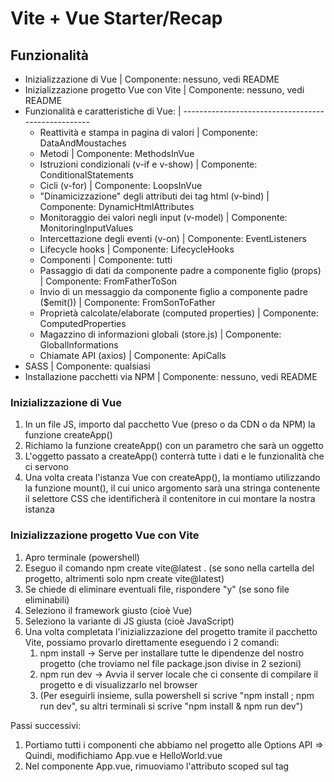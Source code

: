 # Vite + Vue Starter/Recap

## Funzionalità
- Inizializzazione di Vue                                                       | Componente: nessuno, vedi README
- Inizializzazione progetto Vue con Vite                                        | Componente: nessuno, vedi README
- Funzionalità e caratteristiche di Vue:                                        | ---------------------------------------------------
    - Reattività e stampa in pagina di valori                                   | Componente: DataAndMoustaches
    - Metodi                                                                    | Componente: MethodsInVue
    - Istruzioni condizionali (v-if e v-show)                                   | Componente: ConditionalStatements
    - Cicli (v-for)                                                             | Componente: LoopsInVue
    - "Dinamicizzazione" degli attributi dei tag html (v-bind)                  | Componente: DynamicHtmlAttributes
    - Monitoraggio dei valori negli input (v-model)                             | Componente: MonitoringInputValues
    - Intercettazione degli eventi (v-on)                                       | Componente: EventListeners
    - Lifecycle hooks                                                           | Componente: LifecycleHooks
    - Componenti                                                                | Componente: tutti
    - Passaggio di dati da componente padre a componente figlio (props)         | Componente: FromFatherToSon
    - Invio di un messaggio da componente figlio a componente padre ($emit())   | Componente: FromSonToFather
    - Proprietà calcolate/elaborate (computed properties)                       | Componente: ComputedProperties
    - Magazzino di informazioni globali (store.js)                              | Componente: GlobalInformations
    - Chiamate API (axios)                                                      | Componente: ApiCalls
- SASS                                                                          | Componente: qualsiasi
- Installazione pacchetti via NPM                                               | Componente: nessuno, vedi README

### Inizializzazione di Vue
1. In un file JS, importo dal pacchetto Vue (preso o da CDN o da NPM) la funzione createApp()
2. Richiamo la funzione createApp() con un parametro che sarà un oggetto
3. L'oggetto passato a createApp() conterrà tutte i dati e le funzionalità che ci servono
4. Una volta creata l'istanza Vue con createApp(), la montiamo utilizzando la funzione mount(), il cui unico argomento sarà una stringa contenente il selettore CSS che identificherà il contenitore in cui montare la nostra istanza

### Inizializzazione progetto Vue con Vite
1. Apro terminale (powershell)
2. Eseguo il comando npm create vite@latest . (se sono nella cartella del progetto, altrimenti solo npm create vite@latest)
3. Se chiede di eliminare eventuali file, rispondere "y" (se sono file eliminabili)
4. Seleziono il framework giusto (cioè Vue)
5. Seleziono la variante di JS giusta (cioè JavaScript)
6. Una volta completata l'inizializzazione del progetto tramite il pacchetto Vite, possiamo provarlo direttamente eseguendo i 2 comandi:
    1. npm install -> Serve per installare tutte le dipendenze del nostro progetto (che troviamo nel file package.json divise in 2 sezioni)
    2. npm run dev -> Avvia il server locale che ci consente di compilare il progetto e di visualizzarlo nel browser
    3. (Per eseguirli insieme, sulla powershell si scrive "npm install ; npm run dev", su altri terminali si scrive "npm install & npm run dev")

Passi successivi:
1. Portiamo tutti i componenti che abbiamo nel progetto alle Options API => Quindi, modifichiamo App.vue e HelloWorld.vue
2. Nel componente App.vue, rimuoviamo l'attributo scoped sul tag <style>



### Installazione SASS
1. Installare SASS via npm tramite il comando "npm add -D sass"
2. Aggiungere attributo lang="scss" nei componenti nei quali vogliamo usare SASS
3. Eliminare il file style.css da src
4. Rimuovere l'importazione del file style.css da main.js
5. Creare la cartella styles nella cartella src al cui interno inseriremo i file .scss che necessitiamo
    - Solitamente, creiamo almeno il file main.scss in cui poi facciamo tutte le importazioni che ci servono e/o mettiamo lo stile di base


### Installare pacchetti via NPM (Bootstrap, axios, Font Awesome...)
1. Apro la documentazione del pacchetto
2. Vado alla sezione Getting started/Introduction/First steps
3. Vedo come installare via NPM [qual è il comando e qual è il pacchetto da installare (o i pacchetti, come per Bootstrap che vuole popper)]
4. Vedo se c'è altro da configurare (come per Font Awesome con Vue)

EDIT THIS

-To add Router
npm install vue-router@4
